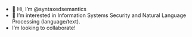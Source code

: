 - 👋 Hi, I’m @syntaxedsemantics
- 👀 I’m interested in Information Systems Security and Natural Language Processing (language/text).
- I’m looking to collaborate!

<!---
syntaxedsemantics/syntaxedsemantics is a ✨ special ✨ repository because its `README.md` (this file) appears on your GitHub profile.
You can click the Preview link to take a look at your changes.
--->
